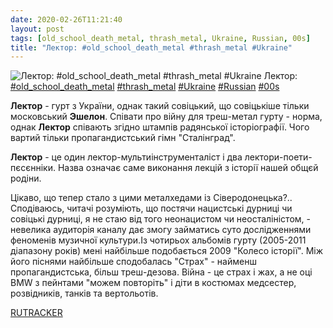 ```yaml
---
date: 2020-02-26T11:21:40
layout: post
tags: [old_school_death_metal, thrash_metal, Ukraine, Russian, 00s]
title: "Лектор: #old_school_death_metal #thrash_metal #Ukraine"
---
```

![Лектор: #old_school_death_metal #thrash_metal #Ukraine](https://res.cloudinary.com/vast-space-unexplored/image/upload/q_auto,dpr_auto,w_auto/photos/photo_904_26-02-2020_11-21-40.jpg)
Лектор: [#old_school_death_metal](/tags/#old_school_death_metal) [#thrash_metal](/tags/#thrash_metal) [#Ukraine](/tags/#Ukraine) [#Russian](/tags/#Russian) [#00s](/tags/#00s)

**Лектор** - гурт з України, однак такий совіцький, що совіцькіше тільки московський **Эшелон**. Співати про війну для треш-метал гурту - норма, однак **Лектор** співають згідно штампів радянської історіографії. Чого вартий тільки пропагандистський гімн &quot;Сталінград&quot;.

**Лектор** - це один лектор-мультиінструменталіст і два лектори-поети-пєсєнніки. Назва означає саме виконання лекцій з історії нашей общєй родіни.

Цікаво, що тепер стало з цими металхедами із Сіверодонецька?.. Сподіваюсь, читачі розуміють, що постячи нацистські дурниці чи совіцькі дурниці, я не стаю від того неонацистом чи неосталіністом, - невелика аудиторія каналу дає змогу займатись суто дослідженнями феноменів музичної культури.Із чотирьох альбомів гурту (2005-2011 діапазону років) мені найбільше подобається 2009 &quot;Колесо історії&quot;. Між його піснями найбільше сподобалась &quot;Страх&quot; - найменш пропагандистська, більш треш-дезова. Війна - це страх і жах, а не оці BMW з пейнтами &quot;можем повторіть&quot; і діти в костюмах медсестер, розвідників, танків та вертольотів.

[RUTRACKER](https://rutracker.org/forum/viewtopic.php?t=4319830)